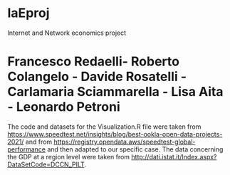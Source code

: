 # IaEproj
Internet and Network economics project

# Francesco Redaelli- Roberto Colangelo - Davide Rosatelli - Carlamaria Sciammarella - Lisa Aita - Leonardo Petroni

The code and datasets for the Visualization.R file were taken from https://www.speedtest.net/insights/blog/best-ookla-open-data-projects-2021/ and from https://registry.opendata.aws/speedtest-global-performance and then adapted to our specific case. 
The data concerning the GDP at a region level were taken from http://dati.istat.it/Index.aspx?DataSetCode=DCCN_PILT.
